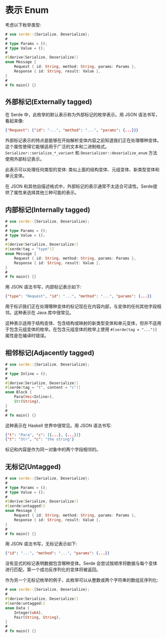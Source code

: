 # 表示 Enum

考虑以下枚举类型:

```rust
# use serde::{Serialize, Deserialize};
#
# type Params = ();
# type Value = ();
#
#[derive(Serialize, Deserialize)]
enum Message {
    Request { id: String, method: String, params: Params },
    Response { id: String, result: Value },
}
#
# fn main() {}
```

## 外部标记(Externally tagged)

在 Serde 中，此枚举的默认表示称为外部标记的枚举表示。用 JSON 语法书写，看起来像:

```json
{"Request": {"id": "...", "method": "...", "params": {...}}}
```

外部标记表示的特点是能够在开始解析变体内容之前知道我们正在处理哪种变体。这个属性使得它能够适用于广泛的文本和二进制格式。`Serializer::serialize_*_variant` 和 `Deserializer::deserialize_enum` 方法使用外部标记表示。

此表示可以处理任何类型的变体: 类似上面的结构变体、元组变体、新类型变体和单元变体。

在 JSON 和其他自描述格式中，外部标记的表示通常不太适合可读性。Serde提供了属性来选择其他三种可能的表示。

## 内部标记(Internally tagged)

```rust
# use serde::{Serialize, Deserialize};
#
# type Params = ();
# type Value = ();
#
#[derive(Serialize, Deserialize)]
#[serde(tag = "type")]
enum Message {
    Request { id: String, method: String, params: Params },
    Response { id: String, result: Value },
}
#
# fn main() {}
```

用 JSON 语法书写，内部标记表示如下:

```json
{"type": "Request", "id": "...", "method": "...", "params": {...}}
```

用于标识我们正在处理哪种变体的标记现在在内容内部，与变体的任何其他字段相邻。这种表示在 Java 库中很常见。

这种表示适用于结构变体、包含结构或映射的新类型变体和单元变体，但并不适用于包含元组变体的枚举。在包含元组变体的枚举上使用 `#[serde(tag = "...")]` 属性是在编译时错误。

## 相邻标记(Adjacently tagged)

```rust
# use serde::{Serialize, Deserialize};
#
# type Inline = ();
#
#[derive(Serialize, Deserialize)]
#[serde(tag = "t", content = "c")]
enum Block {
    Para(Vec<Inline>),
    Str(String),
}
#
# fn main() {}
```

这种表示在 Haskell 世界中很常见。用 JSON 语法书写:

```json
{"t": "Para", "c": [{...}, {...}]}
{"t": "Str", "c": "the string"}
```

标记和内容是作为同一对象中的两个字段相邻的。

## 无标记(Untagged)

```rust
# use serde::{Serialize, Deserialize};
#
# type Params = ();
# type Value = ();
#
#[derive(Serialize, Deserialize)]
#[serde(untagged)]
enum Message {
    Request { id: String, method: String, params: Params },
    Response { id: String, result: Value },
}
#
# fn main() {}
```

用 JSON 语法书写，无标记表示如下:

```json
{"id": "...", "method": "...", "params": {...}}
```

没有显式的标记表明数据包含哪种变体。Serde 会尝试按顺序将数据与每个变体进行匹配，第一个成功反序列化的变体将被返回。

作为另一个无标记枚举的例子，此枚举可以从整数或两个字符串的数组反序列化:

```rust
# use serde::{Serialize, Deserialize};
#
#[derive(Serialize, Deserialize)]
#[serde(untagged)]
enum Data {
    Integer(u64),
    Pair(String, String),
}
#
# fn main() {}
```
